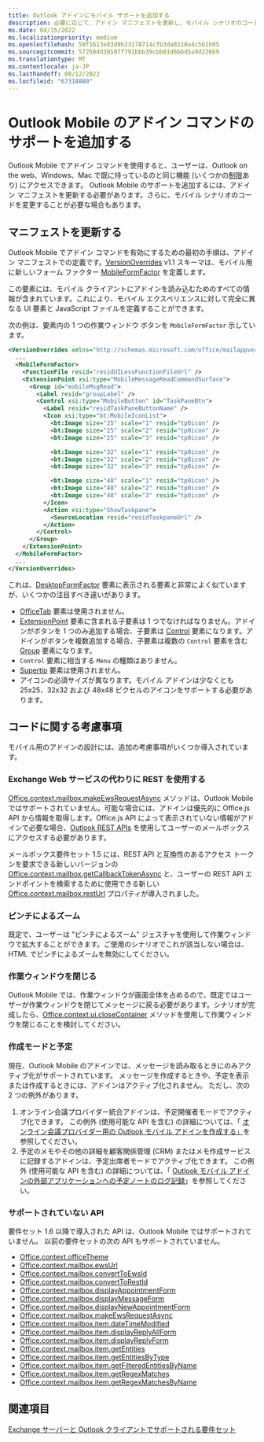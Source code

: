 ```yaml
---
title: Outlook アドインにモバイル サポートを追加する
description: 必要に応じて、アドイン マニフェストを更新し、モバイル シナリオのコードを変更する方法など、Outlook Mobile のサポートを追加する方法について説明します。
ms.date: 04/15/2022
ms.localizationpriority: medium
ms.openlocfilehash: 50f1613e83d9b23178714cfb3da8110a4c561b05
ms.sourcegitcommit: 57258dd38507f791bbb39cbb01d6bbd5a9d226b9
ms.translationtype: MT
ms.contentlocale: ja-JP
ms.lasthandoff: 08/12/2022
ms.locfileid: "67318880"
---
```

# <a name="add-support-for-add-in-commands-for-outlook-mobile"></a>Outlook Mobile のアドイン コマンドのサポートを追加する

Outlook Mobile でアドイン コマンドを使用すると、ユーザーは、Outlook on the web、Windows、Mac で既に持っているのと同じ機能 (いくつかの[制限](#code-considerations)あり) にアクセスできます。 Outlook Mobile のサポートを追加するには、アドイン マニフェストを更新する必要があります。さらに、モバイル シナリオのコードを変更することが必要な場合もあります。

## <a name="updating-the-manifest"></a>マニフェストを更新する

Outlook Mobile でアドイン コマンドを有効にするための最初の手順は、アドイン マニフェストでの定義です。[VersionOverrides](/javascript/api/manifest/versionoverrides) v1.1 スキーマは、モバイル用に新しいフォーム ファクター [MobileFormFactor](/javascript/api/manifest/mobileformfactor) を定義します。

この要素には、モバイル クライアントにアドインを読み込むためのすべての情報が含まれています。これにより、モバイル エクスペリエンスに対して完全に異なる UI 要素と JavaScript ファイルを定義することができます。

次の例は、要素内の 1 つの作業ウィンドウ ボタンを `MobileFormFactor` 示しています。

```xml
<VersionOverrides xmlns="http://schemas.microsoft.com/office/mailappversionoverrides/1.1" xsi:type="VersionOverridesV1_1">
  ...
  <MobileFormFactor>
    <FunctionFile resid="residUILessFunctionFileUrl" />
    <ExtensionPoint xsi:type="MobileMessageReadCommandSurface">
      <Group id="mobileMsgRead">
        <Label resid="groupLabel" />
        <Control xsi:type="MobileButton" id="TaskPaneBtn">
          <Label resid="residTaskPaneButtonName" />
          <Icon xsi:type="bt:MobileIconList">
            <bt:Image size="25" scale="1" resid="tp0icon" />
            <bt:Image size="25" scale="2" resid="tp0icon" />
            <bt:Image size="25" scale="3" resid="tp0icon" />

            <bt:Image size="32" scale="1" resid="tp0icon" />
            <bt:Image size="32" scale="2" resid="tp0icon" />
            <bt:Image size="32" scale="3" resid="tp0icon" />

            <bt:Image size="48" scale="1" resid="tp0icon" />
            <bt:Image size="48" scale="2" resid="tp0icon" />
            <bt:Image size="48" scale="3" resid="tp0icon" />
          </Icon>
          <Action xsi:type="ShowTaskpane">
            <SourceLocation resid="residTaskpaneUrl" />
          </Action>
        </Control>
      </Group>
    </ExtensionPoint>
  </MobileFormFactor>
  ...
</VersionOverrides>
```

これは、[DesktopFormFactor](/javascript/api/manifest/desktopformfactor) 要素に表示される要素と非常によく似ていますが、いくつかの注目すべき違いがあります。

- [OfficeTab](/javascript/api/manifest/officetab) 要素は使用されません。
- [ExtensionPoint](/javascript/api/manifest/extensionpoint) 要素に含まれる子要素は 1 つでなければなりません。アドインがボタンを 1 つのみ追加する場合、子要素は [Control](/javascript/api/manifest/control) 要素になります。アドインがボタンを複数追加する場合、子要素は複数の `Control` 要素を含む [Group](/javascript/api/manifest/group) 要素になります。
- `Control` 要素に相当する `Menu` の種類はありません。
- [Supertip](/javascript/api/manifest/supertip) 要素は使用されません。
- アイコンの必須サイズが異なります。モバイル アドインは少なくとも 25x25、32x32 および 48x48 ピクセルのアイコンをサポートする必要があります。

## <a name="code-considerations"></a>コードに関する考慮事項

モバイル用のアドインの設計には、追加の考慮事項がいくつか導入されています。

### <a name="use-rest-instead-of-exchange-web-services"></a>Exchange Web サービスの代わりに REST を使用する

[Office.context.mailbox.makeEwsRequestAsync](/javascript/api/requirement-sets/outlook/preview-requirement-set/office.context.mailbox#methods) メソッドは、Outlook Mobile ではサポートされていません。可能な場合には、アドインは優先的に Office.js API から情報を取得します。Office.js API によって表示されていない情報がアドインで必要な場合、[Outlook REST APIs](/outlook/rest/) を使用してユーザーのメールボックスにアクセスする必要があります。

メールボックス要件セット 1.5 には、REST API と互換性のあるアクセス トークンを要求できる新しいバージョンの [Office.context.mailbox.getCallbackTokenAsync](/javascript/api/requirement-sets/outlook/preview-requirement-set/office.context.mailbox#methods) と、ユーザーの REST API エンドポイントを検索するために使用できる新しい [Office.context.mailbox.restUrl](/javascript/api/requirement-sets/outlook/preview-requirement-set/office.context.mailbox#properties) プロパティが導入されました。

### <a name="pinch-zoom"></a>ピンチによるズーム

既定で、ユーザーは "ピンチによるズーム" ジェスチャを使用して作業ウィンドウで拡大することができます。ご使用のシナリオでこれが該当しない場合は、HTML でピンチによるズームを無効にしてください。

### <a name="close-task-panes"></a>作業ウィンドウを閉じる

Outlook Mobile では、作業ウィンドウが画面全体を占めるので、既定ではユーザーが作業ウィンドウを閉じてメッセージに戻る必要があります。シナリオが完成したら、[Office.context.ui.closeContainer](/javascript/api/office/office.ui#office-office-ui-closecontainer-member(1)) メソッドを使用して作業ウィンドウを閉じることを検討してください。

### <a name="compose-mode-and-appointments"></a>作成モードと予定

現在、Outlook Mobile のアドインでは、メッセージを読み取るときにのみアクティブ化がサポートされています。 メッセージを作成するときや、予定を表示または作成するときには、アドインはアクティブ化されません。 ただし、次の 2 つの例外があります。

1. オンライン会議プロバイダー統合アドインは、予定開催者モードでアクティブ化できます。 この例外 (使用可能な API を含む) の詳細については、「 [オンライン会議プロバイダー用の Outlook モバイル アドインを作成する」](online-meeting.md#available-apis)を参照してください。
1. 予定のメモやその他の詳細を顧客関係管理 (CRM) またはメモ作成サービスに記録するアドインは、予定出席者モードでアクティブ化できます。 この例外 (使用可能な API を含む) の詳細については、「 [Outlook モバイル アドインの外部アプリケーションへの予定ノートのログ記録](mobile-log-appointments.md#available-apis)」を参照してください。

### <a name="unsupported-apis"></a>サポートされていない API

要件セット 1.6 以降で導入された API は、Outlook Mobile ではサポートされていません。 以前の要件セットの次の API もサポートされていません。

- [Office.context.officeTheme](/javascript/api/requirement-sets/outlook/preview-requirement-set/office.context#officetheme-officetheme)
- [Office.context.mailbox.ewsUrl](/javascript/api/requirement-sets/outlook/preview-requirement-set/office.context.mailbox#properties)
- [Office.context.mailbox.convertToEwsId](/javascript/api/requirement-sets/outlook/preview-requirement-set/office.context.mailbox#methods)
- [Office.context.mailbox.convertToRestId](/javascript/api/requirement-sets/outlook/preview-requirement-set/office.context.mailbox#methods)
- [Office.context.mailbox.displayAppointmentForm](/javascript/api/requirement-sets/outlook/preview-requirement-set/office.context.mailbox#methods)
- [Office.context.mailbox.displayMessageForm](/javascript/api/requirement-sets/outlook/preview-requirement-set/office.context.mailbox#methods)
- [Office.context.mailbox.displayNewAppointmentForm](/javascript/api/requirement-sets/outlook/preview-requirement-set/office.context.mailbox#methods)
- [Office.context.mailbox.makeEwsRequestAsync](/javascript/api/requirement-sets/outlook/preview-requirement-set/office.context.mailbox#methods)
- [Office.context.mailbox.item.dateTimeModified](/javascript/api/requirement-sets/outlook/preview-requirement-set/office.context.mailbox.item#properties)
- [Office.context.mailbox.item.displayReplyAllForm](/javascript/api/requirement-sets/outlook/preview-requirement-set/office.context.mailbox.item#methods)
- [Office.context.mailbox.item.displayReplyForm](/javascript/api/requirement-sets/outlook/preview-requirement-set/office.context.mailbox.item#methods)
- [Office.context.mailbox.item.getEntities](/javascript/api/requirement-sets/outlook/preview-requirement-set/office.context.mailbox.item#methods)
- [Office.context.mailbox.item.getEntitiesByType](/javascript/api/requirement-sets/outlook/preview-requirement-set/office.context.mailbox.item#methods)
- [Office.context.mailbox.item.getFilteredEntitiesByName](/javascript/api/requirement-sets/outlook/preview-requirement-set/office.context.mailbox.item#methods)
- [Office.context.mailbox.item.getRegexMatches](/javascript/api/requirement-sets/outlook/preview-requirement-set/office.context.mailbox.item#methods)
- [Office.context.mailbox.item.getRegexMatchesByName](/javascript/api/requirement-sets/outlook/preview-requirement-set/office.context.mailbox.item#methods)

## <a name="see-also"></a>関連項目

[Exchange サーバーと Outlook クライアントでサポートされる要件セット](/javascript/api/requirement-sets/outlook/outlook-api-requirement-sets#requirement-sets-supported-by-exchange-servers-and-outlook-clients)